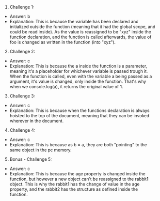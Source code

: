 1. Challenge 1:
  - Answer: b
  - Explanation: This is because the variable has been declared and initialized outside the function (meaning that it had the global scope, and could be read inside). As the value is reassigned to be "xyz" inside the function declaration, and the function is called afterwards, the value of foo is changed as written in the function (into "xyz").


2. Challenge 2:
  - Answer: c
  - Explanation: This is because the a inside the function is a parameter, meaning it's a placeholder for whichever variable is passed trough it. When the function is called, even with the variable a being passed as a argument, it's value is changed, only inside the function. That's why when we console.log(a), it returns the original value of 1.


3. Challenge 3:
  - Answer: c
  - Explanation: This is because when the functions declaration is always hoisted to the top of the document, meaning that they can be invoked wherever in the document. 


4. Challenge 4:
  - Answer: c
  - Explanation: This is because as b = a, they are both "pointing" to the same object in the pc memory.


5. Bonus - Challenge 5:
  - Answer: c
  - Explanation: This is because the age property is changed inside the function, but however a new object can't be reassigned to the rabbit1 object. This is why the rabbit1 has the change of value in the age property, and the rabbit2 has the structure as defined inside the function.
